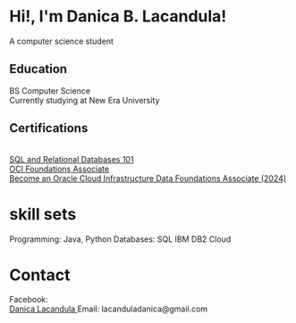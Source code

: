 <h1>Hi!, I'm Danica B. Lacandula!</h1>
A computer science student
<h2>Education</h2>
BS Computer Science<br>Currently studying at New Era University</br>
<h2>Certifications</h2>
<br><a href="https://courses.cognitiveclass.ai/certificates/3dc69ff0484f4a9d89a35f73c9b1b02a"> SQL and Relational Databases 101</a>
<br><a href="https://drive.google.com/drive/folders/1iPi0sftsFAI41s3Kf3EZ6uKGrWxrDKqN?usp=sharing"> OCI Foundations Associate </a>
<br><a href="https://catalog-education.oracle.com/ords/certview/sharebadge?id=A8FA08FD8F0AAC88FD46D9DDBC82790CBA73B0E1AC2941357FD95313F2C8E821&fbclid=IwY2xjawHGkxBleHRuA2FlbQIxMQABHVO0zPiRTwEHnZEZDd1-qQYaxvmvLp02Hmp-3VbDttuoyF1HzOUAUmXWmQ_aem_S9zJ52y4ECvz-w2Os6e3Xg">Become an Oracle Cloud Infrastructure Data Foundations Associate (2024) </a>
<h1>skill sets</h1>
Programming: Java, Python
Databases: SQL IBM DB2 Cloud
<h1>Contact</h1>
Facebook:<br><a href="https://www.facebook.com/danicalacandula/"> Danica Lacandula </a>
Email: lacanduladanica@gmail.com
